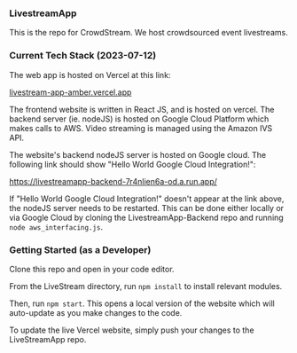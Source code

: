 ### LivestreamApp
This is the repo for CrowdStream. We host crowdsourced event livestreams. 

### Current Tech Stack (2023-07-12)
The web app is hosted on Vercel at this link:

[livestream-app-amber.vercel.app](livestream-app-amber.vercel.app)

The frontend website is written in React JS, and is hosted on vercel. The backend server (ie. nodeJS) is hosted on Google Cloud Platform which makes calls to AWS. Video streaming is managed using the Amazon IVS API.

The website's backend nodeJS server is hosted on Google cloud. The following link should show "Hello World Google Cloud Integration!":

https://livestreamapp-backend-7r4nlien6a-od.a.run.app/

If "Hello World Google Cloud Integration!" doesn't appear at the link above, the nodeJS server needs to be restarted. This can be done either locally or via Google Cloud by cloning the LivestreamApp-Backend repo and running `node aws_interfacing.js`.

### Getting Started (as a Developer)
Clone this repo and open in your code editor.

From the LiveStream directory, run `npm install` to install relevant modules. 

Then, run `npm start`. This opens a local version of the website which will auto-update as you make changes to the code. 

To update the live Vercel website, simply push your changes to the LiveStreamApp repo. 
